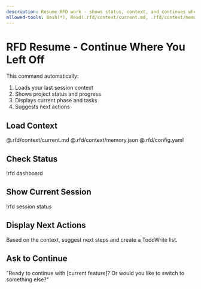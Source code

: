 ```yaml
---
description: Resume RFD work - shows status, context, and continues where you left off
allowed-tools: Bash(*), Read(.rfd/context/current.md, .rfd/context/memory.json, .rfd/config.yaml), TodoWrite
---
```


# RFD Resume - Continue Where You Left Off

This command automatically:
1. Loads your last session context
2. Shows project status and progress
3. Displays current phase and tasks
4. Suggests next actions

## Load Context
@.rfd/context/current.md
@.rfd/context/memory.json
@.rfd/config.yaml

## Check Status
!rfd dashboard

## Show Current Session
!rfd session status

## Display Next Actions
Based on the context, suggest next steps and create a TodoWrite list.

## Ask to Continue
"Ready to continue with [current feature]? Or would you like to switch to something else?"